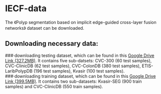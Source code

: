 # IECF-data
The 《Polyp segmentation based on implicit edge-guided cross-layer fusion networks》 dataset can be downloaded.  
## Downloading necessary data:  
###·downloading testing dataset, which can be found in this [Google Drive Link (327.2MB)](https://drive.google.com/file/d/1Y2z7FD5p5y31vkZwQQomXFRB0HutHyao/view). It contains five sub-datsets: CVC-300 (60 test samples), CVC-ClinicDB (62 test samples), CVC-ColonDB (380 test samples), ETIS-LaribPolypDB (196 test samples), Kvasir (100 test samples).  
###·downloading training dataset, which can be found in this [Google Drive Link (399.5MB)](https://drive.google.com/file/d/1Y2z7FD5p5y31vkZwQQomXFRB0HutHyao/view). It contains two sub-datasets: Kvasir-SEG (900 train samples) and CVC-ClinicDB (550 train samples).
